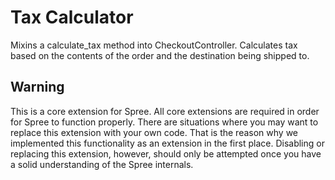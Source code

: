 # Tax Calculator

Mixins a calculate_tax method into CheckoutController.  Calculates tax based on the contents of the order and the 
destination being shipped to.

## Warning

This is a core extension for Spree.  All core extensions are required in order for Spree to function properly.  There are situations where you may want to replace this extension with your own code.  That is the reason why we implemented this functionality as an extension in the first place.  Disabling or replacing this extension, however, should only be attempted once you have a solid understanding of the Spree internals.